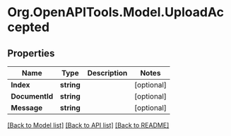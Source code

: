 # Org.OpenAPITools.Model.UploadAccepted

## Properties

Name | Type | Description | Notes
------------ | ------------- | ------------- | -------------
**Index** | **string** |  | [optional] 
**DocumentId** | **string** |  | [optional] 
**Message** | **string** |  | [optional] 

[[Back to Model list]](../README.md#documentation-for-models) [[Back to API list]](../README.md#documentation-for-api-endpoints) [[Back to README]](../README.md)

